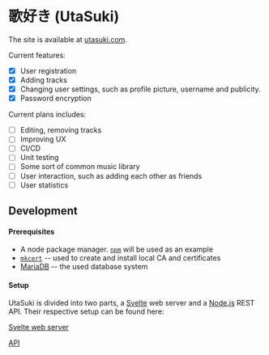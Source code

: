 # 歌好き (UtaSuki)
The site is available at [utasuki.com](https://utasuki.com).

Current features:
- [x] User registration
- [x] Adding tracks
- [x] Changing user settings, such as profile picture, username and publicity.
- [x] Password encryption

Current plans includes:
- [ ] Editing, removing tracks
- [ ] Improving UX
- [ ] CI/CD
- [ ] Unit testing
- [ ] Some sort of common music library
- [ ] User interaction, such as adding each other as friends
- [ ] User statistics

## Development

#### Prerequisites

- A node package manager. [`npm`](https://github.com/npm/cli) will be used as an example
- [`mkcert`](https://github.com/FiloSottile/mkcert) -- used to create and install local CA and certificates
- [MariaDB](https://mariadb.org/) -- the used database system

#### Setup

UtaSuki is divided into two parts, a [Svelte](https://svelte.dev/) web server and a [Node.js](https://nodejs.org/) REST API. Their respective setup can be found here:

[Svelte web server](/website/README.md)

[API](/api/README.md)
